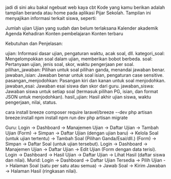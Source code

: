 jadi di sini aku bakal ngebuat web kaya cbt
Kode yang kamu berikan adalah tampilan beranda atau home pada aplikasi Pijar Sekolah. Tampilan ini menyajikan informasi terkait siswa, seperti:

Jumlah ujian
Ujian yang sudah dan belum terlaksana
Kalender akademik
Agenda
Kehadiran
Konten pembelajaran
Konten terbaru


Kebutuhan dan Penjelasan:

ujian: Informasi dasar ujian, pengaturan waktu, acak soal, dll.
kategori_soal: Mengelompokkan soal dalam ujian, memberikan bobot berbeda.
soal: Pertanyaan ujian, jenis soal, skor, waktu pengerjaan per soal.
pilihan_jawaban: Pilihan untuk soal pilihan ganda, menandai jawaban benar.
jawaban_isian: Jawaban benar untuk soal isian, pengaturan case sensitive.
pasangan_menjodohkan: Pasangan kiri dan kanan untuk soal menjodohkan.
jawaban_esai: Jawaban esai siswa dan skor dari guru.
jawaban_siswa: Jawaban siswa untuk setiap soal (termasuk pilihan PG, isian, dan format JSON untuk menjodohkan).
hasil_ujian: Hasil akhir ujian siswa, waktu pengerjaan, nilai, status.



cara install breeze
composer require laravel/breeze --dev
php artisan breeze:install
npm install
npm run dev
php artisan migrate


Guru:
Login -> Dashboard -> Manajemen Ujian -> Daftar Ujian -> Tambah Ujian (Form) -> Simpan -> Daftar Ujian (dengan ujian baru) -> Kelola Soal (untuk ujian tertentu) -> Tambah Soal (Pilihan Ganda/Esai/dll.) (Form) -> Simpan -> Daftar Soal (untuk ujian tersebut).
Login -> Dashboard -> Manajemen Ujian -> Daftar Ujian -> Edit Ujian (Form dengan data terisi).
Login -> Dashboard -> Hasil Ujian -> Daftar Ujian -> Lihat Hasil (daftar siswa dan nilai).
Murid:
Login -> Dashboard -> Daftar Ujian Tersedia -> Pilih Ujian -> Halaman Soal (satu per satu atau semua) -> Jawab Soal -> Kirim Jawaban -> Halaman Hasil (ringkasan nilai).
